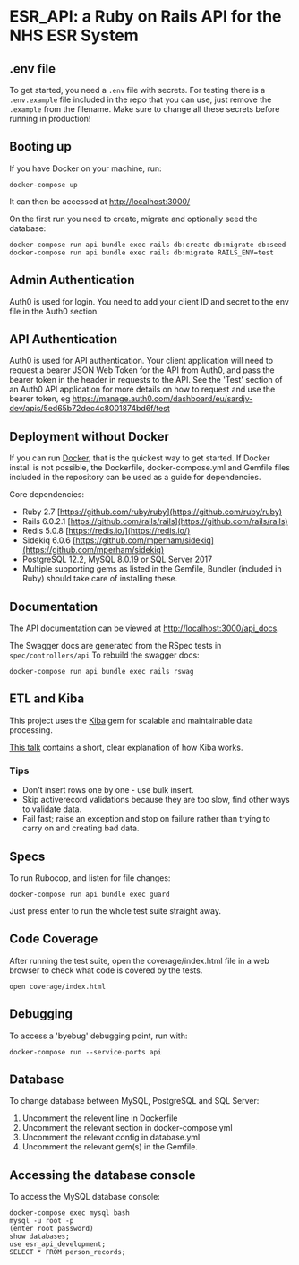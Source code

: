 # ESR_API: a Ruby on Rails API for the NHS ESR System

## .env file

To get started, you need a `.env` file with secrets. For testing there is a `.env.example` file included in the repo that you can use, just remove the `.example` from the filename. Make sure to change all these secrets before running in production!

## Booting up

If you have Docker on your machine, run:

```
docker-compose up
```

It can then be accessed at [http://localhost:3000/](http://localhost:3000/)

On the first run you need to create, migrate and optionally seed the database:

```
docker-compose run api bundle exec rails db:create db:migrate db:seed
docker-compose run api bundle exec rails db:migrate RAILS_ENV=test
```

## Admin Authentication

Auth0 is used for login. You need to add your client ID and secret to the env file in the Auth0 section.

## API Authentication

Auth0 is used for API authentication. Your client application will need to request a bearer JSON Web Token for the API from Auth0, and pass the bearer token in the header in requests to the API. See the 'Test' section of an Auth0 API application for more details on how to request and use the bearer token, eg https://manage.auth0.com/dashboard/eu/sardjv-dev/apis/5ed65b72dec4c8001874bd6f/test

## Deployment without Docker

If you can run [Docker](https://en.wikipedia.org/wiki/Docker_(software)), that is the quickest way to get started. If Docker install is not possible, the Dockerfile, docker-compose.yml and Gemfile files included in the repository can be used as a guide for dependencies.

Core dependencies:

- Ruby 2.7 [https://github.com/ruby/ruby](https://github.com/ruby/ruby)
- Rails 6.0.2.1 [https://github.com/rails/rails](https://github.com/rails/rails)
- Redis 5.0.8 [https://redis.io/](https://redis.io/)
- Sidekiq 6.0.6 [https://github.com/mperham/sidekiq](https://github.com/mperham/sidekiq)
- PostgreSQL 12.2, MySQL 8.0.19 or SQL Server 2017
- Multiple supporting gems as listed in the Gemfile, Bundler (included in Ruby) should take care of installing these.

## Documentation

The API documentation can be viewed at [http://localhost:3000/api_docs](http://localhost:3000/api_docs).

The Swagger docs are generated from the RSpec tests in `spec/controllers/api` To rebuild the swagger docs:

```
docker-compose run api bundle exec rails rswag
```

## ETL and Kiba

This project uses the [Kiba](https://github.com/thbar/kiba) gem for scalable and maintainable data processing.

[This talk](https://www.youtube.com/watch?v=fxVtbog7pIQ) contains a short, clear explanation of how Kiba works.

### Tips
- Don't insert rows one by one - use bulk insert.
- Skip activerecord validations because they are too slow, find other ways to validate data.
- Fail fast; raise an exception and stop on failure rather than trying to carry on and creating bad data.

## Specs

To run Rubocop, and listen for file changes:

```
docker-compose run api bundle exec guard
```

Just press enter to run the whole test suite straight away.

## Code Coverage

After running the test suite, open the coverage/index.html file in a web browser to check what code is covered by the tests.

```
open coverage/index.html
```

## Debugging

To access a 'byebug' debugging point, run with:

```
docker-compose run --service-ports api
```

## Database

To change database between MySQL, PostgreSQL and SQL Server:

1) Uncomment the relevent line in Dockerfile
2) Uncomment the relevant section in docker-compose.yml
3) Uncomment the relevant config in database.yml
4) Uncomment the relevant gem(s) in the Gemfile.

## Accessing the database console

To access the MySQL database console:

```
docker-compose exec mysql bash
mysql -u root -p
(enter root password)
show databases;
use esr_api_development;
SELECT * FROM person_records;
```
